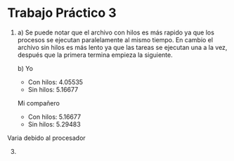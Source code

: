 # Trabajo Práctico 3

1. 
    a) Se puede notar que el archivo con hilos es más rapido ya que los procesos se ejecutan paralelamente al mismo tiempo. En cambio el archivo sin hilos es más lento ya que las tareas se ejecutan una a la vez, después que la primera termina empieza la siguiente.

    b)
    Yo
    - Con hilos: 4.05535
    - Sin hilos: 5.16677

    Mi compañero
    - Con hilos: 5.16677
    - Sin hilos: 5.29483

  Varia debido al procesador

3.
  
